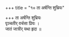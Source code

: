 +++
title = "१० ता अर्षन्ति शुभ्रियः"

+++
ता अर्षन्ति शुभ्रियः  
पृञ्चतीर् वर्चसा प्रियः ।  
जातं जात्रीर् यथा हृदा ॥